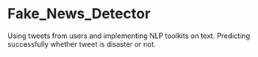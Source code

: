 # Fake_News_Detector

Using tweets from users and implementing NLP toolkits on text. Predicting successfully whether tweet is disaster or not.
